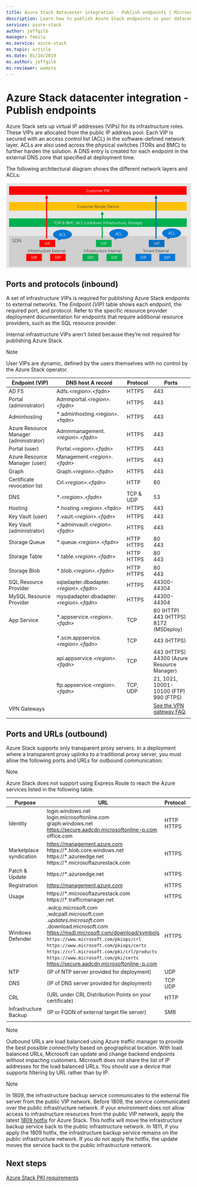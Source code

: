 ```yaml
---
title: Azure Stack datacenter integration - Publish endpoints | Microsoft Docs
description: Learn how to publish Azure Stack endpoints in your datacenter
services: azure-stack
author: jeffgilb
manager: femila
ms.service: azure-stack
ms.topic: article
ms.date: 01/24/2019
ms.author: jeffgilb
ms.reviewer: wamota
---
```


# Azure Stack datacenter integration - Publish endpoints

Azure Stack sets up virtual IP addresses (VIPs) for its infrastructure roles. These VIPs are allocated from the public IP address pool. Each VIP is secured with an access control list (ACL) in the software-defined network layer. ACLs are also used across the physical switches (TORs and BMC) to further harden the solution. A DNS entry is created for each endpoint in the external DNS zone that specified at deployment time.


The following architectural diagram shows the different network layers and ACLs:

![Structural picture](media/azure-stack-integrate-endpoints/Integrate-Endpoints-01.png)

## Ports and protocols (inbound)

A set of infrastructure VIPs is required for publishing Azure Stack endpoints to external networks. The *Endpoint (VIP)* table shows each endpoint, the required port, and protocol. Refer to the specific resource provider deployment documentation for endpoints that require additional resource providers, such as the SQL resource provider.

Internal infrastructure VIPs aren't listed because they’re not required for publishing Azure Stack.

> [!Note]  
> User VIPs are dynamic, defined by the users themselves with no control by the Azure Stack operator.

|Endpoint (VIP)|DNS host A record|Protocol|Ports|
|---------|---------|---------|---------|
|AD FS|Adfs.*&lt;region>.&lt;fqdn>*|HTTPS|443|
|Portal (administrator)|Adminportal.*&lt;region>.&lt;fqdn>*|HTTPS|443|
|Adminhosting | *.adminhosting.\<region>.\<fqdn> | HTTPS | 443 |
|Azure Resource Manager (administrator)|Adminmanagement.*&lt;region>.&lt;fqdn>*|HTTPS|443|
|Portal (user)|Portal.*&lt;region>.&lt;fqdn>*|HTTPS|443|
|Azure Resource Manager (user)|Management.*&lt;region>.&lt;fqdn>*|HTTPS|443|
|Graph|Graph.*&lt;region>.&lt;fqdn>*|HTTPS|443|
|Certificate revocation list|Crl.*&lt;region>.&lt;fqdn>*|HTTP|80|
|DNS|&#42;.*&lt;region>.&lt;fqdn>*|TCP & UDP|53|
|Hosting | *.hosting.\<region>.\<fqdn> | HTTPS | 443 |
|Key Vault (user)|&#42;.vault.*&lt;region>.&lt;fqdn>*|HTTPS|443|
|Key Vault (administrator)|&#42;.adminvault.*&lt;region>.&lt;fqdn>*|HTTPS|443|
|Storage Queue|&#42;.queue.*&lt;region>.&lt;fqdn>*|HTTP<br>HTTPS|80<br>443|
|Storage Table|&#42;.table.*&lt;region>.&lt;fqdn>*|HTTP<br>HTTPS|80<br>443|
|Storage Blob|&#42;.blob.*&lt;region>.&lt;fqdn>*|HTTP<br>HTTPS|80<br>443|
|SQL Resource Provider|sqladapter.dbadapter.*&lt;region>.&lt;fqdn>*|HTTPS|44300-44304|
|MySQL Resource Provider|mysqladapter.dbadapter.*&lt;region>.&lt;fqdn>*|HTTPS|44300-44304|
|App Service|&#42;.appservice.*&lt;region>.&lt;fqdn>*|TCP|80 (HTTP)<br>443 (HTTPS)<br>8172 (MSDeploy)|
|  |&#42;.scm.appservice.*&lt;region>.&lt;fqdn>*|TCP|443 (HTTPS)|
|  |api.appservice.*&lt;region>.&lt;fqdn>*|TCP|443 (HTTPS)<br>44300 (Azure Resource Manager)|
|  |ftp.appservice.*&lt;region>.&lt;fqdn>*|TCP, UDP|21, 1021, 10001-10100 (FTP)<br>990 (FTPS)|
|VPN Gateways|     |     |[See the VPN gateway FAQ](https://docs.microsoft.com/azure/vpn-gateway/vpn-gateway-vpn-faq#can-i-traverse-proxies-and-firewalls-using-point-to-site-capability).|
|     |     |     |     |

## Ports and URLs (outbound)

Azure Stack supports only transparent proxy servers. In a deployment where a transparent proxy uplinks to a traditional proxy server, you must allow the following ports and URLs for outbound communication:

> [!Note]  
> Azure Stack does not support using Express Route to reach the Azure services listed in the following table.

|Purpose|URL|Protocol|Ports|
|---------|---------|---------|---------|
|Identity|login.windows.net<br>login.microsoftonline.com<br>graph.windows.net<br>https://secure.aadcdn.microsoftonline-p.com<br>office.com|HTTP<br>HTTPS|80<br>443|
|Marketplace syndication|https://management.azure.com<br>https://&#42;.blob.core.windows.net<br>https://*.azureedge.net<br>https://&#42;.microsoftazurestack.com|HTTPS|443|
|Patch & Update|https://&#42;.azureedge.net|HTTPS|443|
|Registration|https://management.azure.com|HTTPS|443|
|Usage|https://&#42;.microsoftazurestack.com<br>https://*.trafficmanager.net|HTTPS|443|
|Windows Defender|.wdcp.microsoft.com<br>.wdcpalt.microsoft.com<br>*.updates.microsoft.com<br>*.download.microsoft.com<br>https://msdl.microsoft.com/download/symbols<br>`https://www.microsoft.com/pkiops/crl`<br>`https://www.microsoft.com/pkiops/certs`<br>`https://crl.microsoft.com/pki/crl/products`<br>`https://www.microsoft.com/pki/certs`<br>https://secure.aadcdn.microsoftonline-p.com<br>|HTTPS|80<br>443|
|NTP|(IP of NTP server provided for deployment)|UDP|123|
|DNS|(IP of DNS server provided for deployment)|TCP<br>UDP|53|
|CRL|(URL under CRL Distribution Points on your certificate)|HTTP|80|
|Infrastructure Backup|(IP or FQDN of external target file server)|SMB|445|
|     |     |     |     |

> [!Note]  
> Outbound URLs are load balanced using Azure traffic manager to provide the best possible connectivity based on geographical location. With load balanced URLs, Microsoft can update and change backend endpoints without impacting customers. Microsoft does not share the list of IP addresses for the load balanced URLs. You should use a device that supports filtering by URL rather than by IP.

> [!Note]  
> In 1809, the infrastructure backup service communicates to the external file server from the public VIP network. Before 1809, the service communicated over the public infrastructure network. If your environment does not allow access to infrastructure resources from the public VIP network, apply the latest [1809 hotfix](azure-stack-update-1809.md#post-update-steps) for Azure Stack. This hotfix will move the infrastructure backup service back to the public infrastructure network. In 1811, if you apply the 1809 hotfix, the infrastructure backup service remains on the public infrastructure network. If you do not apply the hotfix, the update moves the service back to the public infrastructure network.

## Next steps

[Azure Stack PKI requirements](azure-stack-pki-certs.md)
